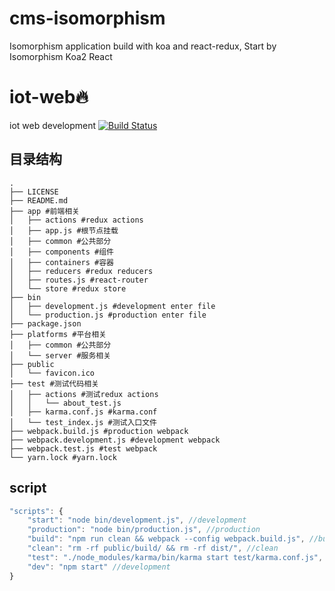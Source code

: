 # cms-isomorphism
Isomorphism application build with koa and react-redux, Start by Isomorphism Koa2 React

iot-web:fire:
===
iot web development [![Build Status](https://travis-ci.org/timmyLan/isomorphism-koa2-react.svg?branch=master)](https://travis-ci.org/timmyLan/isomorphism-koa2-react)

目录结构
---
```
.
├── LICENSE
├── README.md
├── app #前端相关
│   ├── actions #redux actions
│   ├── app.js #根节点挂载
│   ├── common #公共部分 
│   ├── components #组件
│   ├── containers #容器
│   ├── reducers #redux reducers
│   ├── routes.js #react-router
│   └── store #redux store
├── bin
│   ├── development.js #development enter file
│   └── production.js #production enter file
├── package.json 
├── platforms #平台相关
│   ├── common #公共部分 
│   └── server #服务相关
├── public
│   └── favicon.ico
├── test #测试代码相关
│   ├── actions #测试redux actions
│   │   └── about_test.js
│   ├── karma.conf.js #karma.conf
│   └── test_index.js #测试入口文件
├── webpack.build.js #production webpack
├── webpack.development.js #development webpack
├── webpack.test.js #test webpack
└── yarn.lock #yarn.lock

```
script
----
```javascript
"scripts": {
    "start": "node bin/development.js", //development
    "production": "node bin/production.js", //production
    "build": "npm run clean && webpack --config webpack.build.js", //build
    "clean": "rm -rf public/build/ && rm -rf dist/", //clean
    "test": "./node_modules/karma/bin/karma start test/karma.conf.js", //test
    "dev": "npm start" //development
}
```

